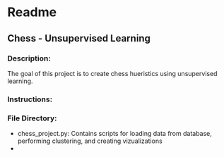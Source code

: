 # Readme
## Chess - Unsupervised Learning

### Description: 
The goal of this project is to create chess hueristics using unsupervised learning. 

### Instructions:


### File Directory:
- chess_project.py: Contains scripts for loading data from database, performing clustering, and creating vizualizations
-





